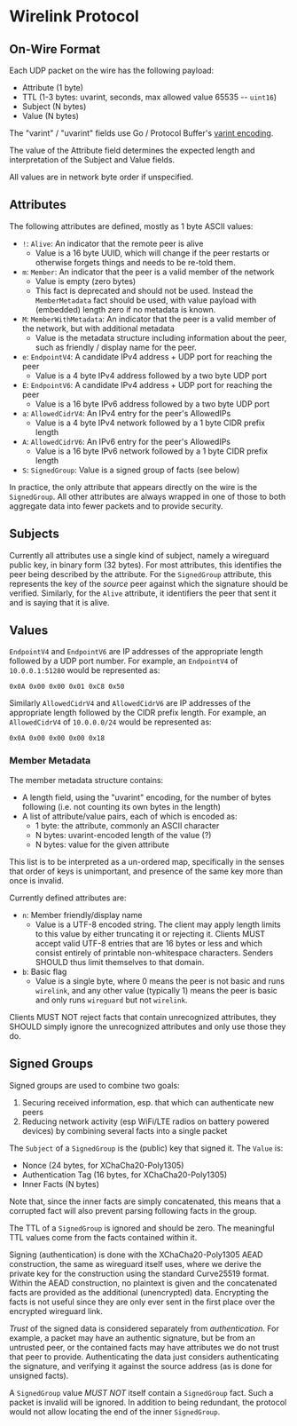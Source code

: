 # Wirelink Protocol

## On-Wire Format

Each UDP packet on the wire has the following payload:

* Attribute (1 byte)
* TTL (1-3 bytes: uvarint, seconds, max allowed value 65535 -- `uint16`)
* Subject (N bytes)
* Value (N bytes)

The "varint" / "uvarint" fields use Go / Protocol Buffer's
[varint encoding](https://developers.google.com/protocol-buffers/docs/encoding#varints).

The value of the Attribute field determines the expected length and
interpretation of the Subject and Value fields.

All values are in network byte order if unspecified.

## Attributes

The following attributes are defined, mostly as 1 byte ASCII values:

* `!`: `Alive`: An indicator that the remote peer is alive
  * Value is a 16 byte UUID, which will change if the peer restarts or
    otherwise forgets things and needs to be re-told them.
* `m`: `Member`: An indicator that the peer is a valid member of the network
  * Value is empty (zero bytes)
  * This fact is deprecated and should not be used. Instead the `MemberMetadata`
    fact should be used, with value payload with (embedded) length zero if no
    metadata is known.
* `M`: `MemberWithMetadata`: An indicator that the peer is a valid member of the
  network, but with additional metadata
  * Value is the metadata structure including information about the peer,
    such as friendly / display name for the peer.
* `e`: `EndpointV4`: A candidate IPv4 address + UDP port for reaching the peer
  * Value is a 4 byte IPv4 address followed by a two byte UDP port
* `E`: `EndpointV6`: A candidate IPv4 address + UDP port for reaching the peer
  * Value is a 16 byte IPv6 address followed by a two byte UDP port
* `a`: `AllowedCidrV4`: An IPv4 entry for the peer's AllowedIPs
  * Value is a 4 byte IPv4 network followed by a 1 byte CIDR prefix length
* `A`: `AllowedCidrV6`: An IPv6 entry for the peer's AllowedIPs
  * Value is a 16 byte IPv6 network followed by a 1 byte CIDR prefix length
* `S`: `SignedGroup`: Value is a signed group of facts (see below)

In practice, the only attribute that appears directly on the wire is the
`SignedGroup`. All other attributes are always wrapped in one of those to both
aggregate data into fewer packets and to provide security.

## Subjects

Currently all attributes use a single kind of subject, namely a wireguard
public key, in binary form (32 bytes). For most attributes, this identifies the
peer being described by the attribute. For the `SignedGroup` attribute, this
represents the key of the _source_ peer against which the signature should be
verified. Similarly, for the `Alive` attribute, it identifiers the peer that
sent it and is saying that it is alive.

## Values

`EndpointV4` and `EndpointV6` are IP addresses of the appropriate length
followed by a UDP port number. For example, an `EndpointV4` of `10.0.0.1:51280`
would be represented as:

    0x0A 0x00 0x00 0x01 0xC8 0x50

Similarly `AllowedCidrV4` and `AllowedCidrV6` are IP addresses of the
appropriate length followed by the CIDR prefix length. For example, an
`AllowedCidrV4` of `10.0.0.0/24` would be represented as:

    0x0A 0x00 0x00 0x00 0x18

### Member Metadata

The member metadata structure contains:

* A length field, using the "uvarint" encoding, for the number of bytes following
  (i.e. not counting its own bytes in the length)
* A list of attribute/value pairs, each of which is encoded as:
  * 1 byte: the attribute, commonly an ASCII character
  * N bytes: uvarint-encoded length of the value (?)
  * N bytes: value for the given attribute

This list is to be interpreted as a un-ordered map, specifically in the senses
that order of keys is unimportant, and presence of the same key more than once
is invalid.

Currently defined attributes are:

* `n`: Member friendly/display name
  * Value is a UTF-8 encoded string. The client may apply length limits to this
    value by either truncating it or rejecting it. Clients MUST accept valid
    UTF-8 entries that are 16 bytes or less and which consist entirely of
    printable non-whitespace characters. Senders SHOULD thus limit themselves
    to that domain.
* `b`: Basic flag
  * Value is a single byte, where 0 means the peer is not basic and runs
    `wirelink`, and any other value (typically 1) means the peer is basic and
    only runs `wireguard` but not `wirelink`.

Clients MUST NOT reject facts that contain unrecognized attributes, they SHOULD
simply ignore the unrecognized attributes and only use those they do.

## Signed Groups

Signed groups are used to combine two goals:

1. Securing received information, esp. that which can authenticate new peers
2. Reducing network activity (esp WiFi/LTE radios on battery powered devices)
   by combining several facts into a single packet

The `Subject` of a `SignedGroup` is the (public) key that signed it. The
`Value` is:

* Nonce (24 bytes, for XChaCha20-Poly1305)
* Authentication Tag (16 bytes, for XChaCha20-Poly1305)
* Inner Facts (N bytes)

Note that, since the inner facts are simply concatenated, this means that a
corrupted fact will also prevent parsing following facts in the group.

The TTL of a `SignedGroup` is ignored and should be zero. The meaningful TTL
values come from the facts contained within it.

Signing (authentication) is done with the XChaCha20-Poly1305 AEAD construction,
the same as wireguard itself uses, where we derive the private key for the
construction using the standard Curve25519 format. Within the AEAD
construction, no plaintext is given and the concatenated facts are provided as
the additional (unencrypted) data. Encrypting the facts is not useful since
they are only ever sent in the first place over the encrypted wireguard link.

_Trust_ of the signed data is considered separately from _authentication_. For
example, a packet may have an authentic signature, but be from an untrusted
peer, or the contained facts may have attributes we do not trust that peer to
provide. Authenticating the data just considers authenticating the signature,
and verifying it against the source address (as is done for unsigned facts).

A `SignedGroup` value _MUST NOT_ itself contain a `SignedGroup` fact. Such a
packet is invalid will be ignored. In addition to being redundant, the protocol
would not allow locating the end of the inner `SignedGroup`.
